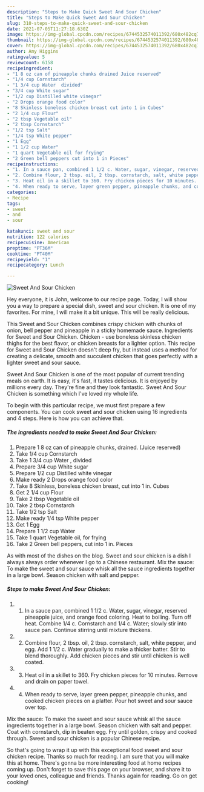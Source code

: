 ```yaml
---
description: "Steps to Make Quick Sweet And Sour Chicken"
title: "Steps to Make Quick Sweet And Sour Chicken"
slug: 310-steps-to-make-quick-sweet-and-sour-chicken
date: 2021-07-05T11:27:18.630Z
image: https://img-global.cpcdn.com/recipes/6744532574011392/680x482cq70/sweet-and-sour-chicken-recipe-main-photo.jpg
thumbnail: https://img-global.cpcdn.com/recipes/6744532574011392/680x482cq70/sweet-and-sour-chicken-recipe-main-photo.jpg
cover: https://img-global.cpcdn.com/recipes/6744532574011392/680x482cq70/sweet-and-sour-chicken-recipe-main-photo.jpg
author: Amy Higgins
ratingvalue: 5
reviewcount: 6158
recipeingredient:
- "1 8 oz can of pineapple chunks drained Juice reserved"
- "1/4 cup Cornstarch"
- "1 3/4 cup Water  divided"
- "3/4 cup White sugar"
- "1/2 cup Distilled white vinegar"
- "2 Drops orange food color"
- "8 Skinless boneless chicken breast cut into 1 in Cubes"
- "2 1/4 cup Flour"
- "2 tbsp Vegetable oil"
- "2 tbsp Cornstarch"
- "1/2 tsp Salt"
- "1/4 tsp White pepper"
- "1 Egg"
- "1 1/2 cup Water"
- "1 quart Vegetable oil for frying"
- "2 Green bell peppers cut into 1 in Pieces"
recipeinstructions:
- "1. In a sauce pan, combined 1 1/2 c. Water, sugar, vinegar, reserved pineapple juice, and orange food coloring. Heat to boiling. Turn off heat. Combine 1/4 c. Cornstarch and 1/4 c. Water; slowly stir into sauce pan. Continue stirring until mixture thickens."
- "2. Combine flour, 2 tbsp. oil, 2 tbsp. cornstarch, salt, white pepper, and egg. Add 1 1/2 c. Water gradually to make a thicker batter. Stir to blend thoroughly. Add chicken pieces and stir until chicken is well coated."
- "3. Heat oil in a skillet to 360. Fry chicken pieces for 10 minutes. Remove and drain on paper towel."
- "4. When ready to serve, layer green pepper, pineapple chunks, and cooked chicken pieces on a platter. Pour hot sweet and sour sauce over top."
categories:
- Recipe
tags:
- sweet
- and
- sour

katakunci: sweet and sour 
nutrition: 122 calories
recipecuisine: American
preptime: "PT36M"
cooktime: "PT40M"
recipeyield: "1"
recipecategory: Lunch

---
```



![Sweet And Sour Chicken](https://img-global.cpcdn.com/recipes/6744532574011392/680x482cq70/sweet-and-sour-chicken-recipe-main-photo.jpg)

Hey everyone, it is John, welcome to our recipe page. Today, I will show you a way to prepare a special dish, sweet and sour chicken. It is one of my favorites. For mine, I will make it a bit unique. This will be really delicious.

This Sweet and Sour Chicken combines crispy chicken with chunks of onion, bell pepper and pineapple in a sticky homemade sauce. Ingredients for Sweet and Sour Chicken. Chicken - use boneless skinless chicken thighs for the best flavor, or chicken breasts for a lighter option. This recipe for Sweet and Sour Chicken doesn&#39;t deep fry, but instead uses a method for creating a delicate, smooth and succulent chicken that goes perfectly with a lighter sweet and sour sauce.

Sweet And Sour Chicken is one of the most popular of current trending meals on earth. It is easy, it's fast, it tastes delicious. It is enjoyed by millions every day. They're fine and they look fantastic. Sweet And Sour Chicken is something which I've loved my whole life.


To begin with this particular recipe, we must first prepare a few components. You can cook sweet and sour chicken using 16 ingredients and 4 steps. Here is how you can achieve that.

<!--inarticleads1-->

##### The ingredients needed to make Sweet And Sour Chicken:

1. Prepare 1 8 oz can of pineapple chunks, drained. (Juice reserved)
1. Take 1/4 cup Cornstarch
1. Take 1 3/4 cup Water , divided
1. Prepare 3/4 cup White sugar
1. Prepare 1/2 cup Distilled white vinegar
1. Make ready 2 Drops orange food color
1. Take 8 Skinless, boneless chicken breast, cut into 1 in. Cubes
1. Get 2 1/4 cup Flour
1. Take 2 tbsp Vegetable oil
1. Take 2 tbsp Cornstarch
1. Take 1/2 tsp Salt
1. Make ready 1/4 tsp White pepper
1. Get 1 Egg
1. Prepare 1 1/2 cup Water
1. Take 1 quart Vegetable oil, for frying
1. Take 2 Green bell peppers, cut into 1 in. Pieces


As with most of the dishes on the blog. Sweet and sour chicken is a dish I always always order whenever I go to a Chinese restaurant. Mix the sauce: To make the sweet and sour sauce whisk all the sauce ingredients together in a large bowl. Season chicken with salt and pepper. 

<!--inarticleads2-->

##### Steps to make Sweet And Sour Chicken:

1. 1. In a sauce pan, combined 1 1/2 c. Water, sugar, vinegar, reserved pineapple juice, and orange food coloring. Heat to boiling. Turn off heat. Combine 1/4 c. Cornstarch and 1/4 c. Water; slowly stir into sauce pan. Continue stirring until mixture thickens.
1. 2. Combine flour, 2 tbsp. oil, 2 tbsp. cornstarch, salt, white pepper, and egg. Add 1 1/2 c. Water gradually to make a thicker batter. Stir to blend thoroughly. Add chicken pieces and stir until chicken is well coated.
1. 3. Heat oil in a skillet to 360. Fry chicken pieces for 10 minutes. Remove and drain on paper towel.
1. 4. When ready to serve, layer green pepper, pineapple chunks, and cooked chicken pieces on a platter. Pour hot sweet and sour sauce over top.


Mix the sauce: To make the sweet and sour sauce whisk all the sauce ingredients together in a large bowl. Season chicken with salt and pepper. Coat with cornstarch, dip in beaten egg. Fry until golden, crispy and cooked through. Sweet and sour chicken is a popular Chinese recipe. 

So that's going to wrap it up with this exceptional food sweet and sour chicken recipe. Thanks so much for reading. I am sure that you will make this at home. There's gonna be more interesting food at home recipes coming up. Don't forget to save this page on your browser, and share it to your loved ones, colleague and friends. Thanks again for reading. Go on get cooking!
